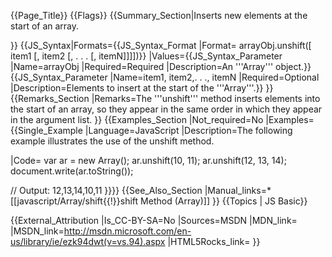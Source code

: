{{Page_Title}}
{{Flags}}
{{Summary_Section|Inserts new elements at the start of an array.

}}
{{JS_Syntax|Formats={{JS_Syntax_Format
|Format= arrayObj.unshift([ item1 [, item2 [, . . . [, itemN]]]])}}
|Values={{JS_Syntax_Parameter
|Name=arrayObj
|Required=Required
|Description=An '''Array''' object.}}{{JS_Syntax_Parameter
|Name=item1, item2,. . ., itemN
|Required=Optional
|Description=Elements to insert at the start of the '''Array'''.}}
}}
{{Remarks_Section
|Remarks=The '''unshift''' method inserts elements into the start of an array, so they appear in the same order in which they appear in the argument list.
}}
{{Examples_Section
|Not_required=No
|Examples={{Single_Example
|Language=JavaScript
|Description=The following example illustrates the use of the unshift method.

|Code= var ar = new Array();
 ar.unshift(10, 11);
 ar.unshift(12, 13, 14);
 document.write(ar.toString());
 
 // Output: 12,13,14,10,11
}}}}
{{See_Also_Section
|Manual_links=* [[javascript/Array/shift{{!}}shift Method (Array)]]
}}
{{Topics | JS Basic}}

{{External_Attribution
|Is_CC-BY-SA=No
|Sources=MSDN
|MDN_link=
|MSDN_link=http://msdn.microsoft.com/en-us/library/ie/ezk94dwt(v=vs.94).aspx
|HTML5Rocks_link=
}}